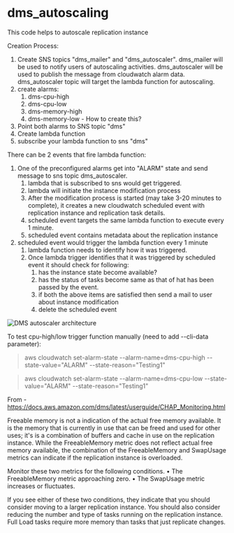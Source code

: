# dms_autoscaling

This code helps to autoscale replication instance

Creation Process:

1. Create SNS topics "dms_mailer" and "dms_autoscaler". dms_mailer will be used to notify users of autoscaling activities. dms_autoscaler will be used to publish the message from cloudwatch alarm data. dms_autoscaler topic will target the lambda function for autoscaling.
2. create alarms:
    1. dms-cpu-high
    2. dms-cpu-low
    3. dms-memory-high
    4. dms-memory-low - How to create this?
3. Point both alarms to SNS topic "dms"
4. Create lambda function
5. subscribe your lambda function to sns "dms"


There can be 2 events that fire lambda function:
1. One of the preconfigured alarms get into "ALARM" state and send message to sns topic dms_autoscaler.
    1. lambda that is subscribed to sns would get triggered.
    2. lambda will initiate the instance modification process
    3. After the modification process is started (may take 3-20 minutes to complete), it creates a new cloudwatch scheduled event with replication instance and replication task details.
    4. scheduled event targets the same lambda function to execute every 1 minute.
    5. scheduled event contains metadata about the replication instance
2. scheduled event would trigger the lambda function every 1 minute
    1. lambda function needs to identify how it was triggered.
    2. Once lambda trigger identifies that it was triggered by scheduled event it should check for following:
        1. has the instance state become available?
        2. has the status of tasks become same as that of hat has been passed by the event.
        3. if both the above items are satisfied then send a mail to user about instance modification
        4. delete the scheduled event

![DMS autoscaler architecture](https://i.imgur.com/xs5dLSX.png)

To test cpu-high/low trigger function manually (need to add --cli-data parameter):

> aws cloudwatch set-alarm-state --alarm-name=dms-cpu-high --state-value="ALARM" --state-reason="Testing1"

> aws cloudwatch set-alarm-state --alarm-name=dms-cpu-low --state-value="ALARM" --state-reason="Testing1"

From - https://docs.aws.amazon.com/dms/latest/userguide/CHAP_Monitoring.html 

Freeable memory is not a indication of the actual free memory available. It is the memory that is currently in use that can be freed and used for other uses; it's is a combination of buffers and cache in use on the replication instance.
While the FreeableMemory metric does not reflect actual free memory available, the combination of the FreeableMemory and SwapUsage metrics can indicate if the replication instance is overloaded.

Monitor these two metrics for the following conditions.
• The FreeableMemory metric approaching zero.
• The SwapUsage metric increases or fluctuates.

If you see either of these two conditions, they indicate that you should consider moving to a larger replication instance. You should also consider reducing the number and type of tasks running on the replication instance. Full Load tasks require more memory than tasks that just replicate changes.